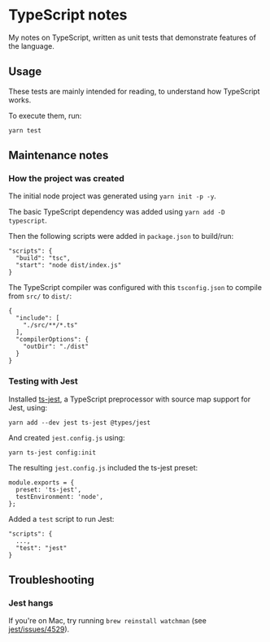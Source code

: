 # TypeScript notes

My notes on TypeScript, written as unit tests that demonstrate features of the language.

## Usage

These tests are mainly intended for reading, to understand how TypeScript works.

To execute them, run:

```
yarn test
```

## Maintenance notes

### How the project was created

The initial node project was generated using `yarn init -p -y`.

The basic TypeScript dependency was added using `yarn add -D typescript`.

Then the following scripts were added in `package.json` to build/run:

```
"scripts": {
  "build": "tsc",
  "start": "node dist/index.js"
}
```

The TypeScript compiler was configured with this `tsconfig.json`
to compile from `src/` to `dist/`:

```
{
  "include": [
    "./src/**/*.ts"
  ],
  "compilerOptions": {
    "outDir": "./dist"
  }
}
```

### Testing with Jest

Installed [ts-jest](https://github.com/kulshekhar/ts-jest), a TypeScript
preprocessor with source map support for Jest, using:

```
yarn add --dev jest ts-jest @types/jest
```

And created `jest.config.js` using:

```
yarn ts-jest config:init
```

The resulting `jest.config.js` included the ts-jest preset:

```
module.exports = {
  preset: 'ts-jest',
  testEnvironment: 'node',
};
```

Added a `test` script to run Jest:

```
"scripts": {
  ...,
  "test": "jest"
}
```

## Troubleshooting

### Jest hangs

If you're on Mac, try running `brew reinstall watchman`
(see [jest/issues/4529](https://github.com/facebook/jest/issues/4529)).
